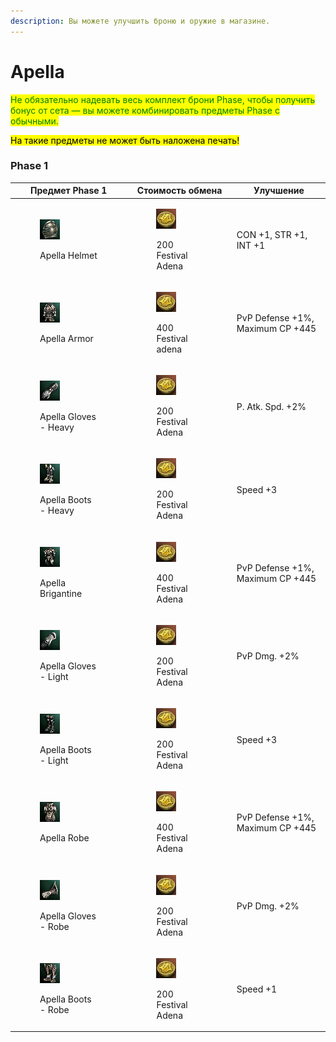 ```yaml
---
description: Вы можете улучшить броню и оружие в магазине.
---
```


# Apella

<mark style="color:green;">Не обязательно надевать весь комплект брони Phase, чтобы получить бонус от сета — вы можете комбинировать предметы Phase с обычными.</mark>&#x20;

<mark style="color:$warning;">На такие предметы не может быть наложена печать!</mark>

### Phase 1

| Предмет Phase 1                                                                                                                        | Стоимость обмена                                                                                                                     | Улучшение                        |
| -------------------------------------------------------------------------------------------------------------------------------------- | ------------------------------------------------------------------------------------------------------------------------------------ | -------------------------------- |
| <div><figure><img src="../.gitbook/assets/image (367).png" alt=""><figcaption><p>Apella Helmet</p></figcaption></figure></div>         | <div><figure><img src="../.gitbook/assets/image (282).png" alt=""><figcaption><p>200  Festival Adena</p></figcaption></figure></div> | CON +1, STR +1, INT +1           |
| <div><figure><img src="../.gitbook/assets/image (368).png" alt=""><figcaption><p>Apella Armor</p></figcaption></figure></div>          | <div><figure><img src="../.gitbook/assets/image (189).png" alt=""><figcaption><p>400 Festival adena</p></figcaption></figure></div>  | PvP Defense +1%, Maximum CP +445 |
| <div><figure><img src="../.gitbook/assets/image (369).png" alt=""><figcaption><p>Apella Gloves - Heavy</p></figcaption></figure></div> | <div><figure><img src="../.gitbook/assets/image (190).png" alt=""><figcaption><p>200 Festival Adena</p></figcaption></figure></div>  | P. Atk. Spd. +2%                 |
| <div><figure><img src="../.gitbook/assets/image (370).png" alt=""><figcaption><p>Apella Boots - Heavy</p></figcaption></figure></div>  | <div><figure><img src="../.gitbook/assets/image (191).png" alt=""><figcaption><p>200 Festival Adena</p></figcaption></figure></div>  | Speed +3                         |
| <div><figure><img src="../.gitbook/assets/image (371).png" alt=""><figcaption><p>Apella Brigantine</p></figcaption></figure></div>     | <div><figure><img src="../.gitbook/assets/image (192).png" alt=""><figcaption><p>400 Festival Adena</p></figcaption></figure></div>  | PvP Defense +1%, Maximum CP +445 |
| <div><figure><img src="../.gitbook/assets/image (372).png" alt=""><figcaption><p>Apella Gloves - Light</p></figcaption></figure></div> | <div><figure><img src="../.gitbook/assets/image (196).png" alt=""><figcaption><p>200 Festival Adena</p></figcaption></figure></div>  | PvP Dmg. +2%                     |
| <div><figure><img src="../.gitbook/assets/image (373).png" alt=""><figcaption><p>Apella Boots - Light</p></figcaption></figure></div>  | <div><figure><img src="../.gitbook/assets/image (193).png" alt=""><figcaption><p>200 Festival Adena</p></figcaption></figure></div>  | Speed +3                         |
| <div><figure><img src="../.gitbook/assets/image (374).png" alt=""><figcaption><p>Apella Robe</p></figcaption></figure></div>           | <div><figure><img src="../.gitbook/assets/image (194).png" alt=""><figcaption><p>400 Festival Adena</p></figcaption></figure></div>  | PvP Defense +1%, Maximum CP +445 |
| <div><figure><img src="../.gitbook/assets/image (375).png" alt=""><figcaption><p>Apella Gloves - Robe</p></figcaption></figure></div>  | <div><figure><img src="../.gitbook/assets/image (195).png" alt=""><figcaption><p>200 Festival Adena</p></figcaption></figure></div>  | PvP Dmg. +2%                     |
| <div><figure><img src="../.gitbook/assets/image (376).png" alt=""><figcaption><p>Apella Boots - Robe</p></figcaption></figure></div>   | <div><figure><img src="../.gitbook/assets/image (182).png" alt=""><figcaption><p>200 Festival Adena</p></figcaption></figure></div>  | Speed +1                         |

